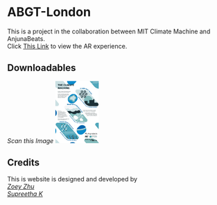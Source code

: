 # ABGT-London

This is a project in the collaboration between MIT Climate Machine and AnjunaBeats.
<br>Click [This Link](https://zy-zhu.github.io/ABGT_london/) to view the AR experience. 



## Downloadables
*Scan this Image*
<img src="https://github.com/zy-zhu/ABGT_london/blob/main/static/marker/marker_full.jpg?raw=true" width=20% alt="Poster"></img>


## Credits

This is website is designed and developed by 
<br>*[Zoey Zhu](https://iam-zy.com/)*
<br>*[Supreetha K](https://supreethack.cargo.site/)*
